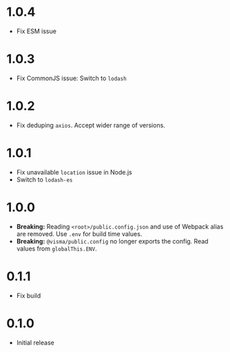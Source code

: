 # 1.0.4

- Fix ESM issue

# 1.0.3

- Fix CommonJS issue: Switch to `lodash`

# 1.0.2

- Fix deduping `axios`. Accept wider range of versions.

# 1.0.1

- Fix unavailable `location` issue in Node.js
- Switch to `lodash-es`

# 1.0.0

- **Breaking:** Reading `<root>/public.config.json` and use of Webpack alias are removed. Use `.env` for build time values.
- **Breaking:** `@visma/public.config` no longer exports the config. Read values from `globalThis.ENV`.

# 0.1.1

- Fix build

# 0.1.0

- Initial release
